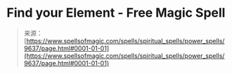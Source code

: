 <!--yml
category: 未分类
date: 2024-06-12 18:46:00
-->

# Find your Element - Free Magic Spell

> 来源：[https://www.spellsofmagic.com/spells/spiritual_spells/power_spells/9637/page.html#0001-01-01](https://www.spellsofmagic.com/spells/spiritual_spells/power_spells/9637/page.html#0001-01-01)
